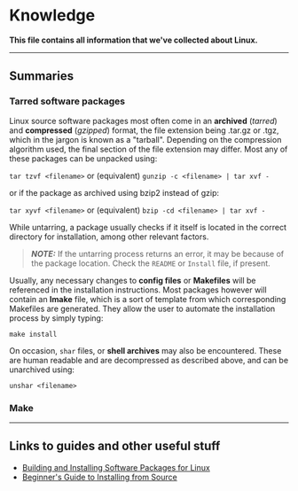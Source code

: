 # Knowledge

**This file contains all information that we've collected about Linux.**

-----

## Summaries

### Tarred software packages

Linux source software packages most often come in an **archived** (*tarred*) and **compressed** (*gzipped*) format, the file extension being .tar.gz or .tgz, which in the jargon is known as a "tarball". Depending on the compression algorithm used, the final section of the file extension may differ. Most any of these packages can be unpacked using:

`tar tzvf <filename>` or (equivalent) `gunzip -c <filename> | tar xvf -`

or if the package as archived using bzip2 instead of gzip:

`tar xyvf <filename>` or (equivalent) `bzip -cd <filename> | tar xvf -`

While untarring, a package usually checks if it itself is located in the correct directory for installation, among other relevant factors.

> ***NOTE:*** If the untarring process returns an error, it may be because of the package location. Check the `README` or `Install` file, if present.

Usually, any necessary changes to **config files** or **Makefiles** will be referenced in the installation instructions. Most packages however will contain an **Imake** file, which is a sort of template from which corresponding Makefiles are generated. They allow the user to automate the installation process by simply typing:

`make install`

On occasion, `shar` files, or **shell archives** may also be encountered. These are human readable and are decompressed as described above, and can be unarchived using:

`unshar <filename>`


### Make

-----

## Links to guides and other useful stuff

- [Building and Installing Software Packages for Linux](https://tldp.org/HOWTO/Software-Building-HOWTO.html)
- [Beginner's Guide to Installing from Source](http://moi.vonos.net/linux/beginners-installing-from-source/)

